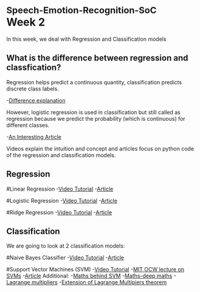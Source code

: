 # <small>Speech-Emotion-Recognition-SoC</small><br>Week 2

In this week, we deal with Regression and Classification models

## What is the difference between regression and classfication?
Regression helps predict a continuous quantity, classification predicts discrete class labels.

-[Difference explanation](https://www.javatpoint.com/regression-vs-classification-in-machine-learning)

However, logistic regression is used in classification but still called as regression because we predict the probability (which is continuous) for different classes.

-[An Interesting Article](https://ashish-mehta.medium.com/why-is-logistic-regression-called-regression-if-it-is-a-classification-algorithm-9c2a166e7b74)

Videos explain the intuition and concept and articles focus on python code of the regression and classification models.

## Regression
#Linear Regression
-[Video Tutorial](https://youtu.be/7ArmBVF2dCs?si=A9VVZMGBa51alAIJ)
-[Article](https://www.geeksforgeeks.org/linear-regression-implementation-from-scratch-using-python/)

#Logistic Regression
-[Video Tutorial](https://youtu.be/yIYKR4sgzI8?si=h-myOtJxpLLIoXB-)
-[Article](https://www.geeksforgeeks.org/implementation-of-logistic-regression-from-scratch-using-python/)

#Ridge Regression
-[Video Tutorial](https://youtu.be/Q81RR3yKn30?si=PSsC-qxrluSk_eLp)
-[Article](https://www.geeksforgeeks.org/implementation-of-ridge-regression-from-scratch-using-python/)

## Classification
We are going to look at 2 classification models:

#Naive Bayes Classifier
-[Video Tutorial](https://youtu.be/O2L2Uv9pdDA?si=gIi_vdJOZmGimaJ-)
-[Article](https://www.geeksforgeeks.org/naive-bayes-classifiers/)

#Support Vector Machines (SVM)
-[Video Tutorial](https://youtu.be/ny1iZ5A8ilA?si=3wjFV4-fxQjY5mVT)
-[MIT OCW lecture on SVMs](https://youtu.be/_PwhiWxHK8o) 
-[Article](https://medium.com/@gallettilance/support-vector-machines-16241417ee6d)
Additional:
-[Maths behind SVM](https://ankitnitjsr13.medium.com/math-behind-support-vector-machine-svm-5e7376d0ee4d)
-[Maths-deep maths](https://www.analyticsvidhya.com/blog/2020/10/the-mathematics-behind-svm/)
-[Lagrange multipliers](https://en.wikipedia.org/wiki/Lagrange_multiplier#:~:text=The%20Lagrange%20multiplier%20theorem%20states,the%20gradients%20of%20the%20constraints%20)
-[Extension of Lagrange Multipiers theorem](https://en.wikipedia.org/wiki/Karush%E2%80%93Kuhn%E2%80%93Tucker_conditions)